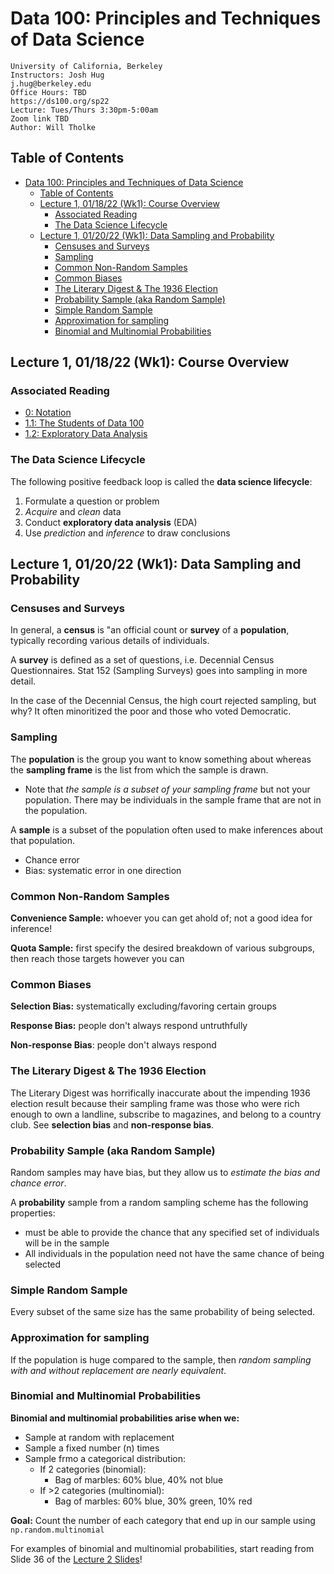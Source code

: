 # Data 100: Principles and Techniques of Data Science

    University of California, Berkeley
    Instructors: Josh Hug
    j.hug@berkeley.edu
    Office Hours: TBD
    https://ds100.org/sp22
    Lecture: Tues/Thurs 3:30pm-5:00am 
    Zoom link TBD
    Author: Will Tholke

## Table of Contents

- [Data 100: Principles and Techniques of Data Science](#data-100-principles-and-techniques-of-data-science)
  - [Table of Contents](#table-of-contents)
  - [Lecture 1, 01/18/22 (Wk1): Course Overview](#lecture-1-011822-wk1-course-overview)
    - [Associated Reading](#associated-reading)
    - [The Data Science Lifecycle](#the-data-science-lifecycle)
  - [Lecture 1, 01/20/22 (Wk1): Data Sampling and Probability](#lecture-1-012022-wk1-data-sampling-and-probability)
    - [Censuses and Surveys](#censuses-and-surveys)
    - [Sampling](#sampling)
    - [Common Non-Random Samples](#common-non-random-samples)
    - [Common Biases](#common-biases)
    - [The Literary Digest & The 1936 Election](#the-literary-digest--the-1936-election)
    - [Probability Sample (aka Random Sample)](#probability-sample-aka-random-sample)
    - [Simple Random Sample](#simple-random-sample)
    - [Approximation for sampling](#approximation-for-sampling)
    - [Binomial and Multinomial Probabilities](#binomial-and-multinomial-probabilities)

## Lecture 1, 01/18/22 (Wk1): Course Overview

### Associated Reading

- [0: Notation](https://www.textbook.ds100.org/notation.html)
- [1.1: The Students of Data 100](https://www.textbook.ds100.org/ch/01/lifecycle_intro.html)
- [1.2: Exploratory Data Analysis](https://www.textbook.ds100.org/ch/02/data_scope_intro.html#)

### The Data Science Lifecycle

The following positive feedback loop is called the **data science lifecycle**:

1) Formulate a question or problem
2) *Acquire* and *clean* data
3) Conduct **exploratory data analysis** (EDA)
4) Use *prediction* and *inference* to draw conclusions

## Lecture 1, 01/20/22 (Wk1): Data Sampling and Probability

### Censuses and Surveys

In general, a **census** is "an official count or **survey** of a **population**, typically recording various details of individuals.

A **survey** is defined as a set of questions, i.e. Decennial Census Questionnaires. Stat 152 (Sampling Surveys) goes into sampling in more detail.

In the case of the Decennial Census, the high court rejected sampling, but why? It often minoritized the poor and those who voted Democratic.

### Sampling

The **population** is the group you want to know something about whereas the **sampling frame** is the list from which the sample is drawn. 

- Note that *the sample is a subset of your sampling frame* but not your population. There may be individuals in the sample frame that are not in the population.


A **sample** is a subset of the population often used to make inferences about that population.

- Chance error
- Bias: systematic error in one direction

### Common Non-Random Samples

**Convenience Sample:** whoever you can get ahold of; not a good idea for inference!

**Quota Sample:** first specify the desired breakdown of various subgroups, then reach those targets however you can

### Common Biases

**Selection Bias:** systematically excluding/favoring certain groups

**Response Bias:** people don't always respond untruthfully

**Non-response Bias**: people don't always respond

### The Literary Digest & The 1936 Election

The Literary Digest was horrifically inaccurate about the impending 1936 election result because their sampling frame was those who were rich enough to own a landline, subscribe to magazines, and belong to a country club. See **selection bias** and **non-response bias**.

### Probability Sample (aka Random Sample)

Random samples may have bias, but they allow us to *estimate the bias and chance error*.

A **probability** sample from a random sampling scheme has the following properties:
- must be able to provide the chance that any specified set of individuals will be in the sample
- All individuals in the population need not have the same chance of being selected

### Simple Random Sample

Every subset of the same size has the same probability of being selected.

### Approximation for sampling

If the population is huge compared to the sample, then *random sampling with and without replacement are nearly equivalent*.

### Binomial and Multinomial Probabilities

**Binomial and multinomial probabilities arise when we:**

- Sample at random with replacement
- Sample a fixed number (n) times
- Sample frmo a categorical distribution:
  - If 2 categories (binomial):
    - Bag of marbles: 60% blue, 40% not blue
  - If >2 categories (multinomial):
    - Bag of marbles: 60% blue, 30% green, 10% red

**Goal:** Count the number of each category that end up in our sample using `np.random.multinomial`

For examples of binomial and multinomial probabilities, start reading from Slide 36 of the [Lecture 2 Slides](https://docs.google.com/presentation/d/15CbbMS0guv9CNJTTDP4h5T4hrNK8rJJ2cO1rmXo3H3Y/edit#slide=id.g10c5bf81273_0_46)!